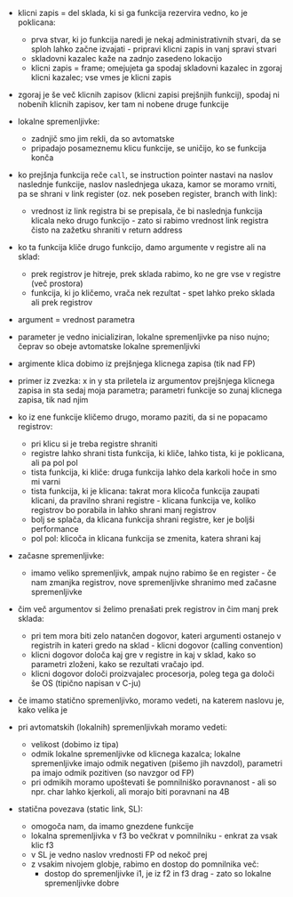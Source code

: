 - klicni zapis = del sklada, ki si ga funkcija rezervira vedno, ko je poklicana:
	- prva stvar, ki jo funkcija naredi je nekaj administrativnih stvari, da se sploh lahko začne izvajati - pripravi klicni zapis in vanj spravi stvari
	- skladovni kazalec kaže na zadnjo zasedeno lokacijo
	- klicni zapis = frame; omejujeta ga spodaj skladovni kazalec in zgoraj klicni kazalec; vse vmes je klicni zapis
- zgoraj je še več klicnih zapisov (klicni zapisi prejšnjih funkcij), spodaj ni nobenih klicnih zapisov, ker tam ni nobene druge funkcije
- lokalne spremenljivke:
	- zadnjič smo jim rekli, da so avtomatske
	- pripadajo posameznemu klicu funkcije, se uničijo, ko se funkcija konča
- ko prejšnja funkcija reče `call`, se instruction pointer nastavi na naslov naslednje funkcije, naslov naslednjega ukaza, kamor se moramo vrniti, pa se shrani v link register (oz. nek poseben register, branch with link):
	- vrednost iz link registra bi se prepisala, če bi naslednja funkcija klicala neko drugo funkcijo - zato si rabimo vrednost link registra čisto na zažetku shraniti v return address
- ko ta funkcija kliče drugo funkcijo, damo argumente v registre ali na sklad:
	- prek registrov je hitreje, prek sklada rabimo, ko ne gre vse v registre (več prostora)
	- funkcija, ki jo kličemo, vrača nek rezultat - spet lahko preko sklada ali prek registrov
- argument = vrednost parametra
- parameter je vedno inicializiran, lokalne spremenljivke pa niso nujno; čeprav so obeje avtomatske lokalne spremenljivki
- argimente klica dobimo iz prejšnjega klicnega zapisa (tik nad FP)
- primer iz zvezka: x in y sta priletela iz argumentov prejšnjega klicnega zapisa in sta sedaj moja parametra; parametri funkcije so zunaj klicnega zapisa, tik nad njim
- ko iz ene funkcije kličemo drugo, moramo paziti, da si ne popacamo registrov:
	- pri klicu si je treba registre shraniti
	- registre lahko shrani tista funkcija, ki kliče, lahko tista, ki je poklicana, ali pa pol pol
	- tista funkcija, ki kliče: druga funkcija lahko dela karkoli hoče in smo mi varni
	- tista funkcija, ki je klicana: takrat mora klicoča funkcija zaupati klicani, da pravilno shrani registre - klicana funkcija ve, koliko registrov bo porabila in lahko shrani manj registrov
	- bolj se splača, da klicana funkcija shrani registre, ker je boljši performance
	- pol pol: klicoča in klicana funkcija se zmenita, katera shrani kaj
- začasne spremenljivke:
	- imamo veliko spremenljivk, ampak nujno rabimo še en register - če nam zmanjka registrov, nove spremenljivke shranimo med začasne spremenljivke
- čim več argumentov si želimo prenašati prek registrov in čim manj prek sklada:
	- pri tem mora biti zelo natančen dogovor, kateri argumenti ostanejo v registrih in kateri gredo na sklad - klicni dogovor (calling convention)
	- klicni dogovor določa kaj gre v registre in kaj v sklad, kako so parametri zloženi, kako se rezultati vračajo ipd.
	- klicni dogovor določi proizvajalec procesorja, poleg tega ga določi še OS (tipično napisan v C-ju)
- če imamo statično spremenljivko, moramo vedeti, na katerem naslovu je, kako velika je
- pri avtomatskih (lokalnih) spremenljivkah moramo vedeti:
	- velikost (dobimo iz tipa)
	- odmik lokalne spremenljivke od klicnega kazalca; lokalne spremenljivke imajo odmik negativen (pišemo jih navzdol), parametri pa imajo odmik pozitiven (so navzgor od FP)
	- pri odmikih moramo upoštevati še pomnilniško poravnanost - ali so npr. char lahko kjerkoli, ali morajo biti poravnani na 4B

- statična povezava (static link, SL):
	- omogoča nam, da imamo gnezdene funkcije
	- lokalna spremenljivka v f3 bo večkrat v pomnilniku - enkrat za vsak klic f3
	- v SL je vedno naslov vrednosti FP od nekoč prej
	- z vsakim nivojem globje, rabimo en dostop do pomnilnika več:
		- dostop do spremenljivke i1, je iz f2 in f3 drag - zato so lokalne spremenljivke dobre